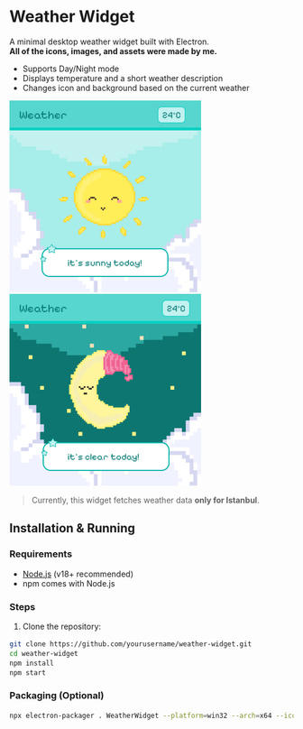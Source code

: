 # Weather Widget

A minimal desktop weather widget built with Electron. <br> **All of the icons, images, and assets were made by me.**
- Supports Day/Night mode  
- Displays temperature and a short weather description  
- Changes icon and background based on the current weather

<p align="flex-start">
  <img src="assets/screenshot1.png" alt="Widget Day Mode" width="340">
  <img src="assets/screenshot2.png" alt="Widget Night Mode" width="340">
</p>

> Currently, this widget fetches weather data **only for Istanbul**.

## Installation & Running

### Requirements

- [Node.js](https://nodejs.org/) (v18+ recommended)  
- npm comes with Node.js  

### Steps

1. Clone the repository:  

```bash
git clone https://github.com/yourusername/weather-widget.git
cd weather-widget
npm install
npm start
 ``` 


### Packaging (Optional)
```bash
npx electron-packager . WeatherWidget --platform=win32 --arch=x64 --icon=assets/sun.ico --overwrite
``` 
  
